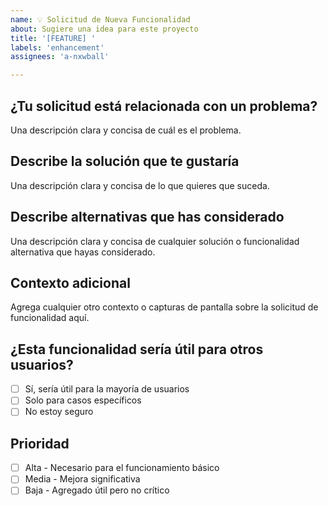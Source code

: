 ```yaml
---
name: 💡 Solicitud de Nueva Funcionalidad
about: Sugiere una idea para este proyecto
title: '[FEATURE] '
labels: 'enhancement'
assignees: 'a-nxwball'

---
```


## ¿Tu solicitud está relacionada con un problema?
Una descripción clara y concisa de cuál es el problema.

## Describe la solución que te gustaría
Una descripción clara y concisa de lo que quieres que suceda.

## Describe alternativas que has considerado
Una descripción clara y concisa de cualquier solución o funcionalidad alternativa que hayas considerado.

## Contexto adicional
Agrega cualquier otro contexto o capturas de pantalla sobre la solicitud de funcionalidad aquí.

## ¿Esta funcionalidad sería útil para otros usuarios?
- [ ] Sí, sería útil para la mayoría de usuarios
- [ ] Solo para casos específicos
- [ ] No estoy seguro

## Prioridad
- [ ] Alta - Necesario para el funcionamiento básico
- [ ] Media - Mejora significativa
- [ ] Baja - Agregado útil pero no crítico 